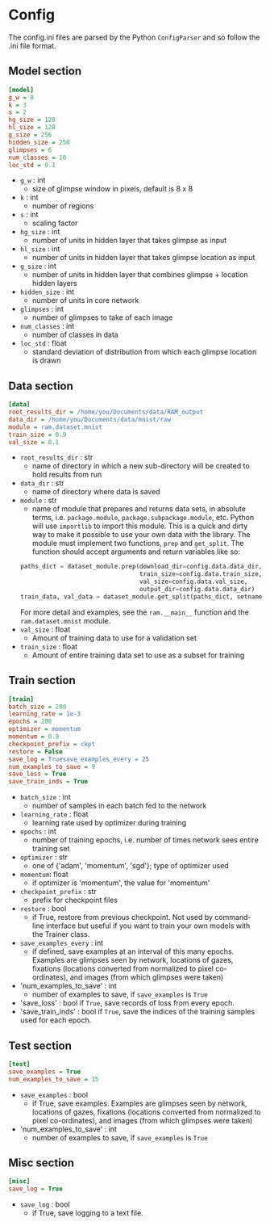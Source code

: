 # Config

The config.ini files are parsed by the Python `ConfigParser` and so follow the .ini file format.

## Model section
```ini
[model]
g_w = 8
k = 3
s = 2
hg_size = 128
hl_size = 128
g_size = 256
hidden_size = 256
glimpses = 6
num_classes = 10
loc_std = 0.1
```
- `g_w` : int
  + size of glimpse window in pixels, default is 8 x 8
- `k` : int
  + number of regions
- `s` : int
  + scaling factor
- `hg_size` : int
  + number of units in hidden layer that takes glimpse as input
- `hl_size` : int
  + number of units in hidden layer that takes glimpse location as input
- `g_size` : int
  + number of units in hidden layer that combines glimpse + location hidden layers
- `hidden_size` : int
  + number of units in core network
- `glimpses` : int
  + number of glimpses to take of each image
- `num_classes` : int
  + number of classes in data
- `loc_std` : float
  + standard deviation of distribution from which each glimpse location is drawn

## Data section
```ini
[data]
root_results_dir = /home/you/Documents/data/RAM_output
data_dir = /home/you/Documents/data/mnist/raw
module = ram.dataset.mnist
train_size = 0.9
val_size = 0.1
```
- `root_results_dir` : str
  + name of directory in which a new sub-directory will be created to hold results from run
- `data_dir` : str
  + name of directory where data is saved
- `module` : str
  + name of module that prepares and returns data sets, in absolute terms, i.e. 
   `package.module`, `package.subpackage.module`, etc. Python will use `importlib` to 
   import this module. This is a quick and dirty way to make it possible to use your 
   own data with the library. The module must implement two functions, `prep` and `get_split`.
   The function should accept arguments and return variables like so:
   ```Python
   paths_dict = dataset_module.prep(download_dir=config.data.data_dir,
                                    train_size=config.data.train_size,
                                    val_size=config.data.val_size,
                                    output_dir=config.data.data_dir)
   train_data, val_data = dataset_module.get_split(paths_dict, setname=['train', 'val'])
   ```
   For more detail and examples, see the `ram.__main__` function and the `ram.dataset.mnist` module.
- `val_size` : float
  + Amount of training data to use for a validation set
- `train_size` : float
  + Amount of entire training data set to use as a subset for training


## Train section
```ini
[train]
batch_size = 200
learning_rate = 1e-3
epochs = 200
optimizer = momentum
momentum = 0.9
checkpoint_prefix = ckpt
restore = False
save_log = Truesave_examples_every = 25
num_examples_to_save = 9
save_loss = True
save_train_inds = True
```
- `batch_size` : int
  + number of samples in each batch fed to the network
- `learning_rate` : float
  + learning rate used by optimizer during training
- `epochs` : int
  + number of training epochs, i.e. number of times network sees entire training set
- `optimizer` : str
  + one of {'adam', 'momentum', 'sgd'}; type of optimizer used
- `momentum`: float
  + if optimizer is 'momentum', the value for 'momentum'
- `checkpoint_prefix` : str
  + prefix for checkpoint files
- `restore` : bool
  + if True, restore from previous checkpoint. Not used by command-line interface but
  useful if you want to train your own models with the Trainer class.
- `save_examples_every` : int
  + if defined, save examples at an interval of this many epochs. Examples are
  glimpses seen by network, locations of gazes, fixations (locations converted from normalized to
  pixel co-ordinates), and images (from which glimpses were taken)
- 'num_examples_to_save' : int
  + number of examples to save, if `save_examples` is `True`
- 'save_loss' : bool
  if `True`, save records of loss from every epoch.
- 'save_train_inds' : bool
  if `True`, save the indices of the training samples used for each epoch.

## Test section
```ini
[test]
save_examples = True
num_examples_to_save = 15
```
- `save_examples` : bool
  + if True, save examples. Examples are
  glimpses seen by network, locations of gazes, fixations (locations converted from normalized to
  pixel co-ordinates), and images (from which glimpses were taken)
- 'num_examples_to_save' : int
  + number of examples to save, if `save_examples` is `True`

## Misc section
```ini
[misc]
save_log = True
```
- `save_log` : bool
  + if True, save logging to a text file.
